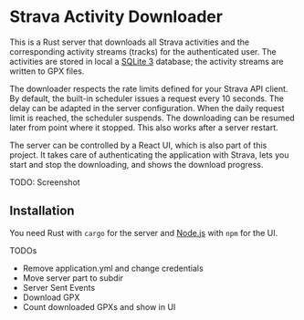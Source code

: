 # Strava Activity Downloader

This is a Rust server that downloads all Strava activities and the corresponding activity streams (tracks)
for the authenticated user. The activities are stored in local a [SQLite 3](https://www.sqlite.org) database;
the activity streams are written to GPX files.

The downloader respects the rate limits defined for your Strava API client.
By default, the built-in scheduler issues a request every 10 seconds.
The delay can be adapted in the server configuration.
When the daily request limit is reached, the scheduler suspends.
The downloading can be resumed later from point where it stopped.
This also works after a server restart.

The server can be controlled by a React UI, which is also part of this project. 
It takes care of authenticating the application with Strava, lets you start and stop the downloading,
and shows the download progress.

TODO: Screenshot

## Installation
You need Rust with `cargo` for the server
and [Node.js](https://docs.npmjs.com/downloading-and-installing-node-js-and-npm) with `npm` for the UI.


TODOs
* Remove application.yml and change credentials
* Move server part to subdir
* Server Sent Events
* Download GPX
* Count downloaded GPXs and show in UI
